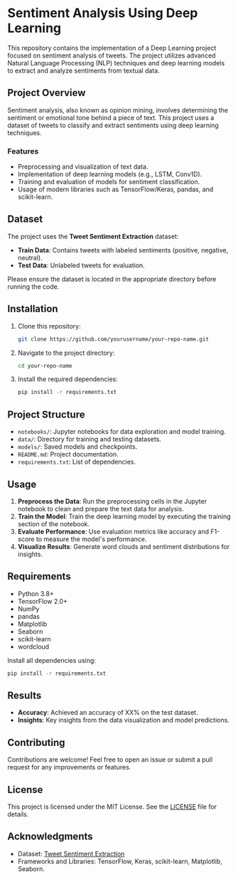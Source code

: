 # Sentiment Analysis Using Deep Learning

This repository contains the implementation of a Deep Learning project focused on sentiment analysis of tweets. The project utilizes advanced Natural Language Processing (NLP) techniques and deep learning models to extract and analyze sentiments from textual data.

## Project Overview

Sentiment analysis, also known as opinion mining, involves determining the sentiment or emotional tone behind a piece of text. This project uses a dataset of tweets to classify and extract sentiments using deep learning techniques.

### Features

- Preprocessing and visualization of text data.
- Implementation of deep learning models (e.g., LSTM, Conv1D).
- Training and evaluation of models for sentiment classification.
- Usage of modern libraries such as TensorFlow/Keras, pandas, and scikit-learn.

## Dataset

The project uses the **Tweet Sentiment Extraction** dataset:

- **Train Data**: Contains tweets with labeled sentiments (positive, negative, neutral).
- **Test Data**: Unlabeled tweets for evaluation.

Please ensure the dataset is located in the appropriate directory before running the code.

## Installation

1. Clone this repository:

   ```bash
   git clone https://github.com/yourusername/your-repo-name.git
   ```

2. Navigate to the project directory:

   ```bash
   cd your-repo-name
   ```

3. Install the required dependencies:

   ```bash
   pip install -r requirements.txt
   ```

## Project Structure

- `notebooks/`: Jupyter notebooks for data exploration and model training.
- `data/`: Directory for training and testing datasets.
- `models/`: Saved models and checkpoints.
- `README.md`: Project documentation.
- `requirements.txt`: List of dependencies.

## Usage

1. **Preprocess the Data**: Run the preprocessing cells in the Jupyter notebook to clean and prepare the text data for analysis.
2. **Train the Model**: Train the deep learning model by executing the training section of the notebook.
3. **Evaluate Performance**: Use evaluation metrics like accuracy and F1-score to measure the model's performance.
4. **Visualize Results**: Generate word clouds and sentiment distributions for insights.

## Requirements

- Python 3.8+
- TensorFlow 2.0+
- NumPy
- pandas
- Matplotlib
- Seaborn
- scikit-learn
- wordcloud

Install all dependencies using:

```bash
pip install -r requirements.txt
```

## Results

- **Accuracy**: Achieved an accuracy of XX% on the test dataset.
- **Insights**: Key insights from the data visualization and model predictions.

## Contributing

Contributions are welcome! Feel free to open an issue or submit a pull request for any improvements or features.

## License

This project is licensed under the MIT License. See the [LICENSE](LICENSE) file for details.

## Acknowledgments

- Dataset: [Tweet Sentiment Extraction](https://www.kaggle.com/competitions/tweet-sentiment-extraction)
- Frameworks and Libraries: TensorFlow, Keras, scikit-learn, Matplotlib, Seaborn.

